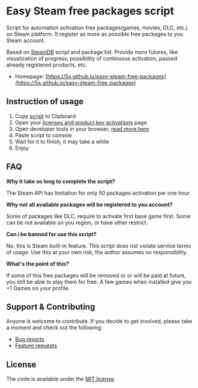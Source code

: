 # Easy Steam free packages script

Script for automation activation free packages(games, movies, DLC, etc.) on Steam platform. It register as more as possible free packages to you Steam account.

Based on [SteamDB](https://steamdb.info/freepackages/) script and package list. Provide more futures, like visualization of progress, possibility of continuous activation, passed already registered products, etc.

* Homepage: [https://5x.github.io/easy-steam-free-packages](https://5x.github.io/easy-steam-free-packages)

## Instruction of usage

1. Copy [script](https://github.com/5x/easy-steam-free-packages/blob/master/dist/easysfp.js) to Clipboard
1. Open your [licenses and product key activations](https://store.steampowered.com/account/licenses/) page
1. Open developer tools in your browser, [read more here](https://webmasters.stackexchange.com/a/77337)
1. Paste script to console
1. Wait for it to finish, it may take a while
1. Enjoy

## FAQ
**Why it take so long to complete the script?**

The Steam API has limitation for only 50 packages activation per one hour.
 
**Why not all available packages will be registered to you account?**

Some of packages like DLC, require to activate first base game first. Some can be not available on you region, or have other restrict.

**Can i be banned for use this script?**

No, this is Steam built-in feature. This script does not violate service terms of usage. Use this at your own risk, the author assumes no responsibility.

**What's the point of this?**

If some of this free packages will be removed or or will be paid at future, you still be able to play them for free. A few games when installed give you +1 Games on your profile.


## Support & Contributing
Anyone is welcome to contribute. If you decide to get involved, please take a moment and check out the following:

* [Bug reports](.github/ISSUE_TEMPLATE/bug_report.md)
* [Feature requests](.github/ISSUE_TEMPLATE/feature_request.md)

## License

The code is available under the [MIT license](LICENSE).
